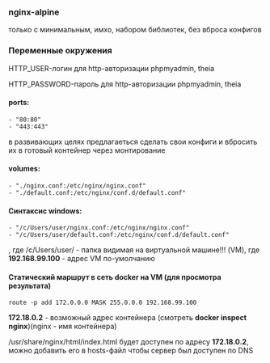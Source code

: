 ### nginx-alpine 
только с минимальным, имхо, набором библиотек, без вброса конфигов
### Переменные окружения 
HTTP_USER-логин для http-авторизации phpmyadmin, theia

HTTP_PASSWORD-пароль для http-авторизации phpmyadmin, theia

#### ports:
    - "80:80"
    - "443:443" 
в развивающих целях предлагаеться сделать свои конфиги и вбросить их в готовый контейнер через монтирование
####  volumes:
    - "./nginx.conf:/etc/nginx/nginx.conf"
    - "./default.conf:/etc/nginx/conf.d/default.conf"
#### Синтаксис windows:
    - "/c/Users/user/nginx.conf:/etc/nginx/nginx.conf"
    - "/c/Users/user/default.conf:/etc/nginx/conf.d/default.conf"
, где /c/Users/user/ - папка видимая на виртуальной машине!!! (VM), где **192.168.99.100** - адрес VM по-умолчанию
#### Статический маршрут в сеть docker на VM (для просмотра результата)
    route -p add 172.0.0.0 MASK 255.0.0.0 192.168.99.100
**172.18.0.2** - возможный адрес контейнера (смотреть **docker inspect nginx**)(nginx - имя контейнера)

/usr/share/nginx/html/index.html будет доступен по адресу **172.18.0.2**, можно добавить его в hosts-файл чтобы сервер был доступен по DNS
